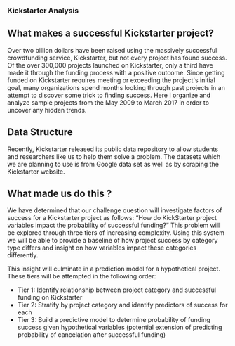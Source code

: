 ### Kickstarter Analysis

## What makes a successful Kickstarter project?

Over two billion dollars have been raised using the massively successful crowdfunding service, Kickstarter, but not every project has found success. Of the over 300,000 projects launched on Kickstarter, only a third have made it through the funding process with a positive outcome.
Since getting funded on Kickstarter requires meeting or exceeding the project's initial goal, many organizations spend months looking through past projects in an attempt to discover some trick to finding success. Here I organize and analyze sample projects from the May 2009 to March 2017 in order to uncover any hidden trends.
 
## Data Structure

Recently, Kickstarter released its public data repository to allow students and researchers like us to help them solve a problem. The datasets which we are planning to use is from Google data set as well as by scraping the Kickstarter website.

## What made us do this ?

We have determined that our challenge question will investigate factors of success for a Kickstarter project as follows: 
“How do KickStarter project variables impact the probability of successful funding?” 
This problem will be explored through three tiers of increasing complexity. Using this system we will be able to provide a baseline of how project success by category type differs and insight on how variables impact these categories differently. 

This insight will culminate in a prediction model for a hypothetical project. These tiers will be attempted in the following order: 
* Tier 1: Identify relationship between project category and successful funding on Kickstarter 
* Tier 2: Stratify by project category and identify predictors of success for each 
* Tier 3: Build a predictive model to determine probability of funding success given hypothetical variables (potential extension of predicting probability of cancelation after successful funding)
